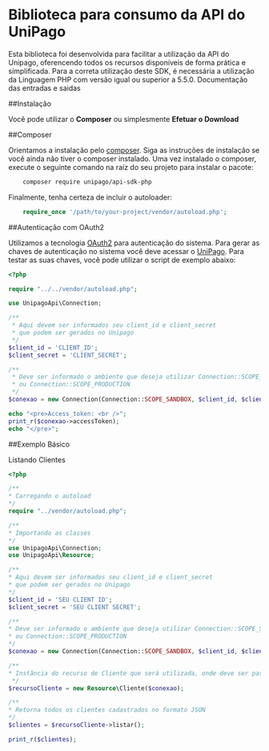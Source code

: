 Biblioteca para consumo da API do UniPago
=====
Esta biblioteca foi desenvolvida para facilitar a utilização da API do Unipago, oferencendo todos os recursos disponíveis de forma prática e simplificada.
Para a correta utilização deste SDK, é necessária a utilização da Linguagem PHP com versão igual ou superior a 5.5.0.
Documentação das entradas e saidas

##Instalação

Você pode utilizar o <b>Composer</b> ou simplesmente <b>Efetuar o Download</b>

##Composer

Orientamos a instalação pelo [composer](https://getcomposer.org/). Siga as  instruções de instalação se você ainda não tiver o composer instalado.
Uma vez instalado o composer, execute o seguinte comando na raíz do seu projeto para instalar o pacote:

```sh
    composer require unipago/api-sdk-php
```

Finalmente, tenha certeza de incluir o autoloader:

```php
    require_once '/path/to/your-project/vendor/autoload.php';
```
##Autenticação com OAuth2

Utilizamos a tecnologia [OAuth2](https://oauth.net/2/) para autenticação do sistema. 
Para gerar as chaves de autenticação no sistema você deve acessar o [UniPago](https://unipago.com.br/configuracoes-api/listar).
Para testar as suas chaves, você pode utilizar o script de exemplo abaixo:


```php
<?php

require "../../vendor/autoload.php";

use UnipagoApi\Connection;

/**
 * Aqui devem ser informados seu client_id e client_secret
 * que podem ser gerados no Unipago
 */
$client_id = 'CLIENT_ID';
$client_secret = 'CLIENT_SECRET';

/**
 * Deve ser informado o ambiente que deseja utilizar Connection::SCOPE_SANDBOX
 * ou Connection::SCOPE_PRODUCTION
 */
$conexao = new Connection(Connection::SCOPE_SANDBOX, $client_id, $client_secret);

echo "<pre>Access_token: <br />";
print_r($conexao->accessToken);
echo "</pre>";

```

##Exemplo Básico

Listando Clientes
```php
<?php

/**
* Carregando o autoload
*/
require "../vendor/autoload.php";

/**
* Importando as classes
*/
use UnipagoApi\Connection;
use UnipagoApi\Resource;

/**
* Aqui devem ser informados seu client_id e client_secret 
* que podem ser gerados no Unipago
*/
$client_id = 'SEU CLIENT ID';
$client_secret = 'SEU CLIENT SECRET';

/**
* Deve ser informado o ambiente que deseja utilizar Connection::SCOPE_SANDBOX
* ou Connection::SCOPE_PRODUCTION  
*/
$conexao = new Connection(Connection::SCOPE_SANDBOX, $client_id, $client_secret);

/**
* Instância do recurso de Cliente que será utilizada, onde deve ser passada a conexão
 */
$recursoCliente = new Resource\Cliente($conexao);

/**
* Retorna todos os clientes cadastrados no formato JSON
*/
$clientes = $recursoCliente->listar();

print_r($clientes);

```
